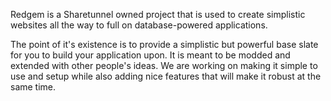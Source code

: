 
Redgem is a Sharetunnel owned project that is used to create simplistic websites all the way to full on database-powered applications.

The point of it's existence is to provide a simplistic but powerful base slate for you to build your application upon. It is meant to be modded and extended with other people's ideas.
We are working on making it simple to use and setup while also adding nice features that will make it robust at the same time.

